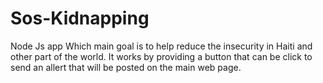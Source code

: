 # Sos-Kidnapping
Node Js app Which main goal is to help reduce the insecurity in Haiti and other part of the world.  It works by providing a button that can be click to send an allert that will be posted on the main web page. 
